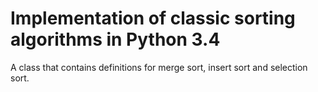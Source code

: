 # Implementation of classic sorting algorithms in Python 3.4
A class that contains definitions for merge sort, insert sort and selection sort. 

